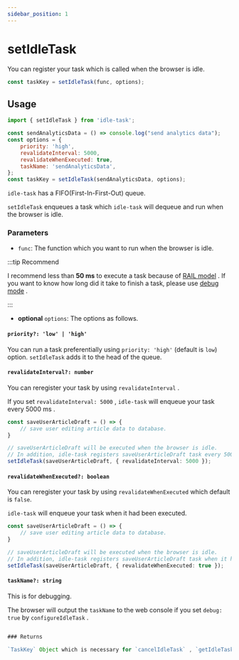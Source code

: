 ```yaml
---
sidebar_position: 1
---
```


# setIdleTask

You can register your task which is called when the browser is idle.

```javascript
const taskKey = setIdleTask(func, options);
```

## Usage

```javascript
import { setIdleTask } from 'idle-task';

const sendAnalyticsData = () => console.log("send analytics data");
const options = {
    priority: 'high',
    revalidateInterval: 5000,
    revalidateWhenExecuted: true,
    taskName: 'sendAnalyticsData',
};
const taskKey = setIdleTask(sendAnalyticsData, options);
```

`idle-task` has a FIFO(First-In-First-Out) queue.

`setIdleTask` enqueues a task which `idle-task` will dequeue and run when the browser is idle.

### Parameters

- `func`: The function which you want to run when the browser is idle.

:::tip Recommend

I recommend less than **50 ms** to execute a task because of [RAIL model](https://web.dev/i18n/en/rail/) .
If you want to know how long did it take to finish a task, please use [debug mode](#configureIdleTask) .

:::

- **optional** `options`: The options as follows.

#### `priority?: 'low' | 'high'`

You can run a task preferentially using `priority: 'high'` (default is `low`) option.
`setIdleTask` adds it to the head of the queue.

#### `revalidateInterval?: number`

You can reregister your task by using `revalidateInterval` .

If you set `revalidateInterval: 5000` , `idle-task` will enqueue your task every 5000 ms .

```typescript
const saveUserArticleDraft = () => {
    // save user editing article data to database.
}

// saveUserArticleDraft will be executed when the browser is idle.
// In addition, idle-task registers saveUserArticleDraft task every 5000 ms.
setIdleTask(saveUserArticleDraft, { revalidateInterval: 5000 });
```

#### `revalidateWhenExecuted?: boolean`

You can reregister your task by using `revalidateWhenExecuted` which default is `false`.

`idle-task` will enqueue your task when it had been executed.

```typescript
const saveUserArticleDraft = () => {
    // save user editing article data to database.
}

// saveUserArticleDraft will be executed when the browser is idle.
// In addition, idle-task registers saveUserArticleDraft task when it had been executed.
setIdleTask(saveUserArticleDraft, { revalidateWhenExecuted: true });
```

#### `taskName?: string`

This is for debugging.

The browser will output the `taskName` to the web console if you set `debug: true` by `configureIdleTask` .

```typescript

### Returns

`TaskKey` Object which is necessary for `cancelIdleTask` , `getIdleTaskStatus` and `waitForIdleTask`.
